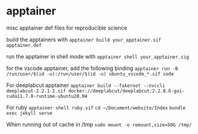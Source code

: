 # apptainer
misc apptainer def files for reproducible science

build the apptainers with 
`apptainer build your_apptainer.sif apptainer.def`

run the apptainer in shell mode with
`apptainer shell your_apptainer.sig`

for the vscode apptainer, add the following binding
`apptainer run -B /run/user/$(id -u):/run/user/$(id -u) ubuntu_vscode_*.sif code`

For deeplabcut apptainer
`apptainer build --fakeroot --nvccli deeplabcut-2.2.1.1.sif docker://deeplabcut/deeplabcut:2.2.0.6-gui-cuda11.7.0-runtime-ubuntu20.04`

For ruby
`apptainer shell ruby.sif`
`cd ~/Document/website/Index`
`bundle exec jekyll serve`


When running out of cache in /tmp
`sudo mount -o remount,size=50G /tmp/ `